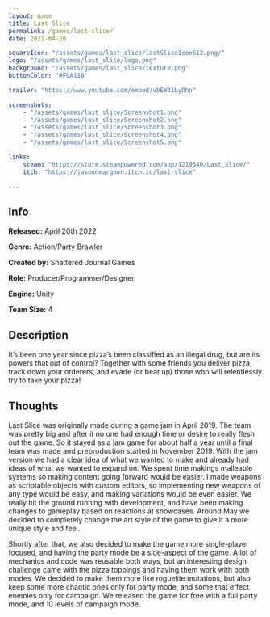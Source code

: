 ```yaml
---
layout: game
title: Last Slice
permalink: /games/last-slice/
date: 2022-04-20

squareIcon: "/assets/games/last_slice/lastSliceIcon512.png/"
logo: "/assets/games/last_slice/logo.png"
background: "/assets/games/last_slice/texture.png"
buttonColor: "#F9A11B"

trailer: "https://www.youtube.com/embed/vbEW31byDho"

screenshots:
    - "/assets/games/last_slice/Screenshot1.png"
    - "/assets/games/last_slice/Screenshot2.png"
    - "/assets/games/last_slice/Screenshot3.png"
    - "/assets/games/last_slice/Screenshot4.png"
    - "/assets/games/last_slice/Screenshot5.png"

links:
    steam: "https://store.steampowered.com/app/1219540/Last_Slice/"
    itch: "https://jasoonmargoon.itch.io/last-slice"

---
```


## Info
  <p><strong>Released:</strong> April 20th 2022 </p>
  <p><strong>Genre:</strong> Action/Party Brawler </p>
  <p><strong>Created by:</strong> Shattered Journal Games </p>
  <p><strong>Role:</strong> Producer/Programmer/Designer </p>
  <p><strong>Engine:</strong> Unity </p>
  <p><strong>Team Size:</strong> 4 </p>

## Description
It’s been one year since pizza’s been classified as an illegal drug, but are its powers that out of control? Together with some friends you deliver pizza, track down your orderers, and evade (or beat up) those who will relentlessly try to take your pizza! 

## Thoughts
Last Slice was originally made during a game jam in April 2019. The team was pretty big and after it no one had enough time or desire to really flesh out the game. So it stayed as a jam game for about half a year until a final team was made and preproduction started in November 2019. With the jam version we had a clear idea of what we wanted to make and already had ideas of what we wanted to expand on. We spent time makings malleable systems so making content going forward would be easier. I made weapons as scriptable objects with custom editors, so implementing new weapons of any type would be easy, and making variations would be even easier. We really hit the ground running with development, and have been making changes to gameplay based on reactions at showcases. Around May we decided to completely change the art style of the game to give it a more unique style and feel.
          
Shortly after that, we also decided to make the game more single-player focused, and having the party mode be a side-aspect of the game. A lot of mechanics and code was reusable both ways, but an interesting design challenge came with the pizza toppings and having them work with both modes. We decided to make them more like roguelite mutations, but also keep some more chaotic ones only for party mode, and some that effect enemies only for campaign. We released the game for free with a full party mode, and 10 levels of campaign mode.